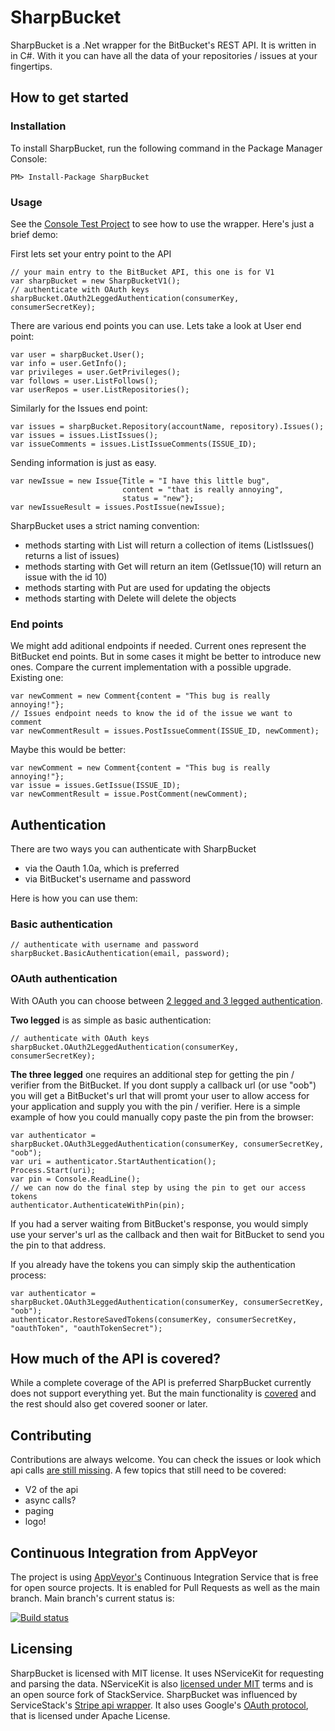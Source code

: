 # SharpBucket
SharpBucket is a .Net wrapper for the BitBucket's REST API. It is written in in C#. With it you can have all the data of your repositories / issues at your fingertips.

## How to get started
### Installation
To install SharpBucket, run the following command in the Package Manager Console:

    PM> Install-Package SharpBucket

### Usage
See the [Console Test Project][1] to see how to use the wrapper. Here's just a brief demo:

First lets set your entry point to the API
```CSharp
// your main entry to the BitBucket API, this one is for V1
var sharpBucket = new SharpBucketV1();
// authenticate with OAuth keys
sharpBucket.OAuth2LeggedAuthentication(consumerKey, consumerSecretKey);
```

There are various end points you can use. Lets take a look at User end point:
```CSharp
var user = sharpBucket.User();
var info = user.GetInfo();
var privileges = user.GetPrivileges();
var follows = user.ListFollows();
var userRepos = user.ListRepositories();
```

Similarly for the Issues end point:

```CSharp
var issues = sharpBucket.Repository(accountName, repository).Issues();
var issues = issues.ListIssues();
var issueComments = issues.ListIssueComments(ISSUE_ID);
```
Sending information is just as easy.

```CSharp
var newIssue = new Issue{Title = "I have this little bug", 
                         content = "that is really annoying",
                         status = "new"};
var newIssueResult = issues.PostIssue(newIssue);
```

SharpBucket uses a strict naming convention:
- methods starting with List will return a collection of items (ListIssues() returns a list of issues)
- methods starting with Get will return an item (GetIssue(10) will return an issue with the id 10)
- methods starting with Put are used for updating the objects
- methods starting with Delete will delete the objects

### End points

We might add aditional endpoints if needed. Current ones represent the BitBucket end points. But in some cases it might be better to introduce new ones. Compare the current implementation with a possible upgrade. Existing one:
```CSharp
var newComment = new Comment{content = "This bug is really annoying!"};
// Issues endpoint needs to know the id of the issue we want to comment
var newCommentResult = issues.PostIssueComment(ISSUE_ID, newComment);
```
Maybe this would be better:
```CSharp
var newComment = new Comment{content = "This bug is really annoying!"};
var issue = issues.GetIssue(ISSUE_ID);
var newCommentResult = issue.PostComment(newComment);
```
## Authentication
There are two ways you can authenticate with SharpBucket
- via the Oauth 1.0a, which is preferred
- via BitBucket's username and password

Here is how you can use them:
### Basic authentication
```CSharp
// authenticate with username and password
sharpBucket.BasicAuthentication(email, password);
```

### OAuth authentication
With OAuth you can choose between [2 legged and 3 legged authentication](http://cakebaker.42dh.com/2011/01/10/2-legged-vs-3-legged-oauth/).

**Two legged** is as simple as basic authentication:
```CSharp
// authenticate with OAuth keys
sharpBucket.OAuth2LeggedAuthentication(consumerKey, consumerSecretKey);
```
**The three legged** one requires an additional step for getting the pin / verifier from the BitBucket. If you dont supply a callback url (or use "oob") you will get a BitBucket's url that will promt your user to allow access for your application and supply you with the pin / verifier. Here is a simple example of how you could manually copy paste the pin from the browser:
```CSharp
var authenticator = sharpBucket.OAuth3LeggedAuthentication(consumerKey, consumerSecretKey, "oob");
var uri = authenticator.StartAuthentication();
Process.Start(uri);
var pin = Console.ReadLine();
// we can now do the final step by using the pin to get our access tokens
authenticator.AuthenticateWithPin(pin);
```
If you had a server waiting from BitBucket's response, you would simply use your server's url as the callback and then wait for BitBucket to send you the pin to that address.

If you already have the tokens you can simply skip the authentication process:
```CSharp
var authenticator = sharpBucket.OAuth3LeggedAuthentication(consumerKey, consumerSecretKey, "oob");
authenticator.RestoreSavedTokens(consumerKey, consumerSecretKey, "oauthToken", "oauthTokenSecret");
```

## How much of the API is covered?
While a complete coverage of the API is preferred SharpBucket currently does not support everything yet. But the main functionality is [covered](https://github.com/MitjaBezensek/SharpBucket/blob/master/Coverage.md) and the rest should also get covered sooner or later.

## Contributing
Contributions are always welcome. You can check the issues or look which api calls [are still missing](https://github.com/MitjaBezensek/SharpBucket/blob/master/Coverage.md). A few topics that still need to be covered:
- V2 of the api
- async calls?
- paging
- logo!

## Continuous Integration from AppVeyor
The project is using [AppVeyor's](http://www.appveyor.com/) Continuous Integration
Service that is free for open source projects. It is enabled for Pull Requests as well as the main branch. Main branch's current status is:

[![Build status](https://ci.appveyor.com/api/projects/status/jtlni3j2fq3j6pxy/branch/master)](https://ci.appveyor.com/project/MitjaBezenek/sharpbucket/branch/master)

## Licensing
SharpBucket is licensed with MIT license. It uses NServiceKit for requesting and parsing the data. NServiceKit is also [licensed under MIT](https://github.com/NServiceKit/NServiceKit.Text/blob/master/LICENSE) terms and is an open source fork of StackService. SharpBucket was influenced by ServiceStack's [Stripe api wrapper](https://github.com/ServiceStack/Stripe). It also uses Google's [OAuth protocol](https://code.google.com/p/oauth/), that is licensed under Apache License.


  [1]: https://github.com/MitjaBezensek/SharpBucket/blob/master/ConsoleTests/Program.cs